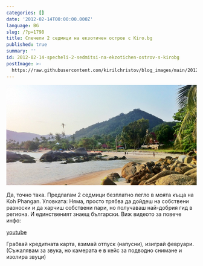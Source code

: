 ```yaml
---
categories: []
date: '2012-02-14T00:00:00.000Z'
language: BG
slug: /?p=1798
title: Спечели 2 седмици на екзотичен остров с Kiro.bg
published: true
summary: ''
id: 2012-02-14-specheli-2-sedmitsi-na-ekzotichen-ostrov-s-kirobg
postImage: >-
  https://raw.githubusercontent.com/kirilchristov/blog_images/main/2012/02/IMG_0602.jpg
---
```


![Koh Samui](https://raw.githubusercontent.com/kirilchristov/blog_images/main/2012/02/IMG_0602.jpg)


Да, точно така. Предлагам 2 седмици безплатно легло в моята къща на Koh Phangan. Уловката: Няма, просто трябва да дойдеш на собствени разноски и да харчиш собствени пари, но получаваш най-добрия гид в региона. И единственият знаещ български. Виж видеото за повече инфо: 

[youtube](https://www.youtube.com/watch?v=qcOpsp2HXmg)


Грабвай кредитната карта, взимай отпуск (напусни), изиграй февруари. (Съжалявам за звука, но камерата е в кейс за подводно снимане и изолира звуци)
